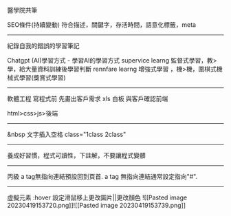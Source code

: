 
醫學院共筆

SEO條件(持續變動)
符合描述，關鍵字，存活時間，語意化標籤，meta

<hr>
紀錄自我的錯誤的學習筆記

Chatgpt (AI)學習方式 - 學習AI的學習方式
supervice learng 監督式學習，教>學，給大量資料訓練後學習判斷
rennfare learng 增強式學習 ，機>機，圍棋式機械式學習(獎賞式學習)

<hr>
軟體工程
寫程式前 先畫出客戶需求 xls 白板 與客戶確認前端

html>css>js>後端 
<hr>

&nbsp 文字插入空格
class="1class 2class" 

---
養成好習慣，程式可讀性，下註解，不要讓程式變髒


---
丙級
a tag無指向連結預設回到頁首.
a tag 無指向連結通常設定指向"#".

---
虛擬元素 :hover 設定滑鼠移上更改圖片||更改顏色
![[Pasted image 20230419153720.png]]![[Pasted image 20230419153739.png]]
